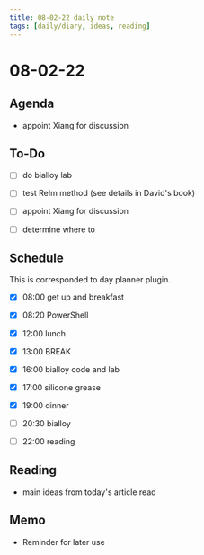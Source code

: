 ```yaml
---
title: 08-02-22 daily note
tags: [daily/diary, ideas, reading]
---
```


# 08-02-22



## Agenda
- appoint Xiang for discussion


## To-Do
- [ ] do bialloy lab
- [ ] test ReIm method (see details in David's book)
- [ ] appoint Xiang for discussion
- [ ] determine where to 


## Schedule
This is corresponded to day planner plugin.
- [x] 08:00 get up and breakfast
- [x] 08:20 PowerShell
- [x] 12:00 lunch
- [x] 13:00 BREAK
- [x] 16:00 bialloy code and lab
- [x] 17:00 silicone grease
- [x] 19:00 dinner
- [ ] 20:30 bialloy
- [ ] 22:00 reading


## Reading
- main ideas from today's article read


## Memo
- Reminder for later use

